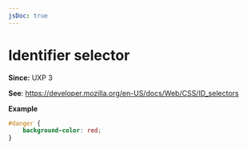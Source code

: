 ```yaml
---
jsDoc: true
---
```

# Identifier selector

**Since:** UXP 3

**See**: https://developer.mozilla.org/en-US/docs/Web/CSS/ID_selectors

**Example**

```css
#danger {
    background-color: red;
}
```